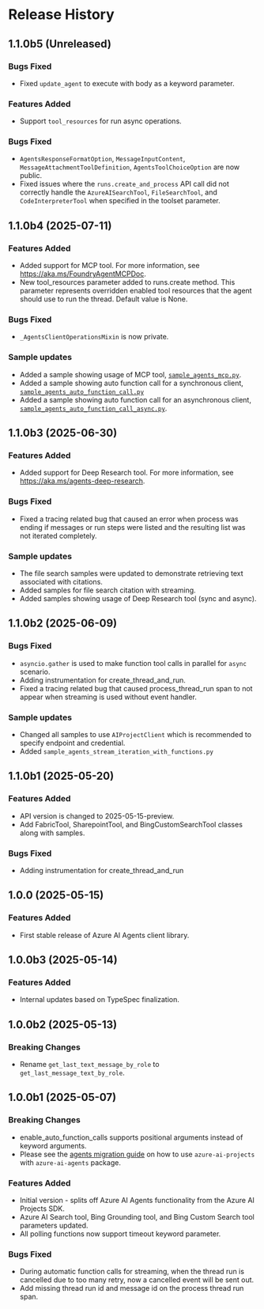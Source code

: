 

# Release History

## 1.1.0b5 (Unreleased)

### Bugs Fixed

- Fixed `update_agent` to execute with body as a keyword parameter.

### Features Added

- Support `tool_resources` for run async operations.

### Bugs Fixed

- `AgentsResponseFormatOption`, `MessageInputContent`, `MessageAttachmentToolDefinition`, `AgentsToolChoiceOption` are now public.
- Fixed issues where the `runs.create_and_process` API call did not correctly handle the `AzureAISearchTool`, `FileSearchTool`, and `CodeInterpreterTool` when specified in the toolset parameter.
  
## 1.1.0b4 (2025-07-11)

### Features Added

- Added support for MCP tool. For more information, see https://aka.ms/FoundryAgentMCPDoc.
- New tool_resources parameter added to runs.create method. This parameter represents overridden enabled tool resources that the agent should use to run
the thread. Default value is None.

### Bugs Fixed

- `_AgentsClientOperationsMixin` is now private.

### Sample updates

- Added a sample showing usage of MCP tool, [`sample_agents_mcp.py`](https://github.com/Azure/azure-sdk-for-python/blob/main/sdk/ai/azure-ai-agents/samples/agents_tools/sample_agents_mcp.py).
- Added a sample showing auto function call for a synchronous client, [`sample_agents_auto_function_call.py`](https://github.com/Azure/azure-sdk-for-python/blob/main/sdk/ai/azure-ai-agents/samples/agents_tools/sample_agents_auto_function_call.py)
- Added a sample showing auto function call for an asynchronous client, [`sample_agents_auto_function_call_async.py`](https://github.com/Azure/azure-sdk-for-python/blob/main/sdk/ai/azure-ai-agents/samples/agents_async/sample_agents_auto_function_call_async.py).


## 1.1.0b3 (2025-06-30)

### Features Added

- Added support for Deep Research tool. For more information, see https://aka.ms/agents-deep-research.

### Bugs Fixed

- Fixed a tracing related bug that caused an error when process was ending if messages or run steps were listed and the resulting list was not iterated completely.

### Sample updates

- The file search samples were updated to demonstrate retrieving text associated with citations.
- Added samples for file search citation with streaming.
- Added samples showing usage of Deep Research tool (sync and async).

## 1.1.0b2 (2025-06-09)

### Bugs Fixed

- `asyncio.gather` is used to make function tool calls in parallel for `async` scenario.
- Adding instrumentation for create_thread_and_run.
- Fixed a tracing related bug that caused process_thread_run span to not appear when streaming is used without event handler.

### Sample updates

- Changed all samples to use `AIProjectClient` which is recommended to specify endpoint and credential.
- Added `sample_agents_stream_iteration_with_functions.py`

## 1.1.0b1 (2025-05-20)

### Features Added

- API version is changed to 2025-05-15-preview.
- Add FabricTool, SharepointTool, and BingCustomSearchTool classes along with samples.

### Bugs Fixed

- Adding instrumentation for create_thread_and_run

## 1.0.0 (2025-05-15)

### Features Added

- First stable release of Azure AI Agents client library.

## 1.0.0b3 (2025-05-14)

### Features Added

- Internal updates based on TypeSpec finalization.

## 1.0.0b2 (2025-05-13)

### Breaking Changes

- Rename `get_last_text_message_by_role` to `get_last_message_text_by_role`.

## 1.0.0b1 (2025-05-07)

### Breaking Changes

- enable_auto_function_calls supports positional arguments instead of keyword arguments.
- Please see the [agents migration guide](https://github.com/Azure/azure-sdk-for-python/blob/main/sdk/ai/azure-ai-projects/AGENTS_MIGRATION_GUIDE.md) on how to use `azure-ai-projects` with `azure-ai-agents` package.
  
### Features Added

- Initial version - splits off Azure AI Agents functionality from the Azure AI Projects SDK.
- Azure AI Search tool, Bing Grounding tool, and Bing Custom Search tool parameters updated.
- All polling functions now support timeout keyword parameter.

### Bugs Fixed

- During automatic function calls for streaming, when the thread run is cancelled due to too many retry, now a cancelled event will be sent out.
- Add missing thread run id and message id on the process thread run span.
